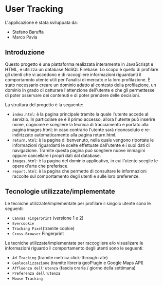 # User Tracking
L'applicazione è stata sviluppata da:

* Stefano Baruffa
* Marco Pavia

## Introduzione
Questo progetto è una piattaforma realizzata interamente in JavaScrispt e HTML, e utilizza un database NoSQL Firebase. Lo scopo è quello di profilare gli utenti che vi accedono e di raccogliere informazioni riguardanti il comportamnto utente utili per l'analisi di mercato e la loro profilazione. È stato necessario creare un dominio adatto al contesto della profilazione, un dominio in grado di catturare l'attenzione dell'utente e che gli permettesse di poter osservare dei contenuti e di poter prendere delle decisioni.

La struttura del progetto è la seguente:
* `index.html`: è la pagina principale tramite la quale l'utente accede al servizio. In particolare se è il primo accesso, allora l'utente può inserire nome, cognome e scegliere la tecnica di tracciamento e portato alla pagina images.html; in caso contrario l'utente sarà riconosciuto e re-indirizzato automaticamente alla pagina return.html.
* `return.html`: è la pagina di benvenuto, nella quale vengono riportate le informazioni riguardanti le scelte effettuate dall'utente e i suoi dati di navigazione. Tramite questa pagina può scegliere nuove immagini oppure cancellare i propri dati dal database.
* `images.html`: è la pagina del dominio applicativo, in cui l'utente sceglie le opere d'arte che preferisce.
* `report.html`: è la pagina che permette di consultare le informazioni raccolte sul comportamento degli utenti e sulle loro preferenze.

## Tecnologie utilizzate/implementate
Le tecniche utilizzate/implementate per profilare il singolo utente sono le seguenti:
* `Canvas Fingerprint` (versione 1 e 2)
* `Evercookie`
* `Tracking Pixel`(tramite cookie)
* `Cross-Browser` Fingerprint

Le tecniche utilizzate/implementate per raccogliere e/o visualizare le informazioni riguardo il comportamento degli utenti sono le seguenti:
* `Ad Tracking` (tramite metrica click-through rate)
* `Geolocalizzazione` (tramite libreria geoPlugin e Google Maps API)
* `Affluenza dell'utenza` (fascia oraria / giorno della settimana)
* `Preferenza dell'utenza`
* `Mouse Tracking`
